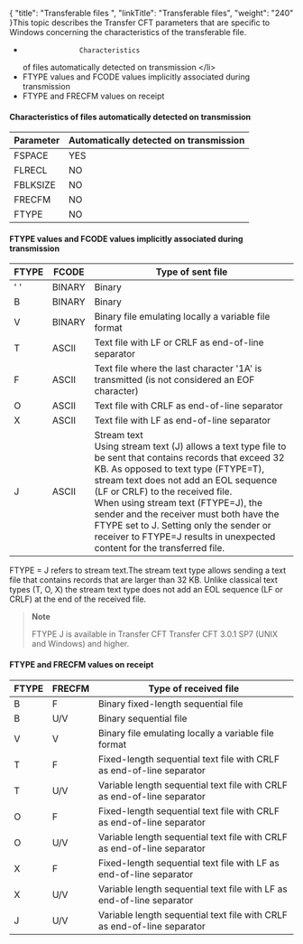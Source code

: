 {
    "title": "Transferable files ",
    "linkTitle": "Transferable files",
    "weight": "240"
}This
topic describes the Transfer
CFT parameters that are specific to Windows concerning the characteristics of the transferable file.

-                   Characteristics
    of files automatically detected on transmission
                    &lt;/li>
-   FTYPE
    values and FCODE values implicitly associated during transmission
-   FTYPE
    and FRECFM values on receipt

#### Characteristics of files automatically detected on transmission


|  Parameter  |  Automatically detected on transmission  |
| --- | --- |
|  FSPACE  |  YES  |
|  FLRECL  |  NO  |
|  FBLKSIZE  |  NO  |
|  FRECFM  |  NO  |
|  FTYPE  |  NO  |


#### FTYPE values and FCODE values implicitly associated during transmission


|  FTYPE  |  FCODE  | Type of sent file  |
| --- | --- | --- |
| ' '  | BINARY  | Binary  |
|  B  |  BINARY  | Binary  |
|  V  |  BINARY  | Binary file emulating locally a variable file format  |
|  T  |  ASCII  | Text file with LF or CRLF as end-of-line separator  |
| F  | ASCII  | Text file where the last character '1A' is transmitted (is not    considered an EOF character)  |
| O  | ASCII  | Text file with CRLF as end-of-line separator  |
| X  | ASCII  | Text file with LF as end-of-line separator  |
| J  | ASCII  |  Stream text<br/>Using stream text (J) allows a text type file to be sent that contains records that exceed 32 KB. As opposed to text type (FTYPE=T), stream text does not add an EOL sequence (LF or CRLF) to the received file.<br/>When using stream text (FTYPE=J), the sender and the receiver must both have the FTYPE set to J. Setting only the sender or receiver to FTYPE=J results in unexpected content for the transferred file.  |


FTYPE = J refers to stream text.The stream text type allows sending a text file that contains records  that are larger than 32 KB. Unlike classical text types (T, O, X) the stream text type does not add an EOL sequence (LF or CRLF) at the end of the received file.

> **Note**
>
> FTYPE J  is available in Transfer CFT Transfer CFT 3.0.1 SP7 (UNIX and Windows) and higher.

#### FTYPE and FRECFM values on receipt


|  FTYPE  |  FRECFM  |  Type of received file  |
| --- | --- | --- |
| B  | F  | Binary fixed-length sequential file    |
|  B  |  U/V  | Binary sequential file  |
|  V  |  V  | Binary file emulating locally a variable file format  |
|  T  |  F  | Fixed-length sequential text file with CRLF as end-of-line separator  |
|  T  |  U/V  | Variable length sequential text file with CRLF as end-of-line separator  |
| O  | F  | Fixed-length sequential text file with CRLF as end-of-line separator  |
| O  | U/V  | Variable length sequential text file with CRLF as end-of-line separator  |
|  X  |  F  | Fixed-length sequential text file with LF as end-of-line separator  |
| X  | U/V  | Variable length sequential text file with LF as end-of-line separator  |
| J  | U/V  | Variable length sequential text file with CRLF as end-of-line separator  |

